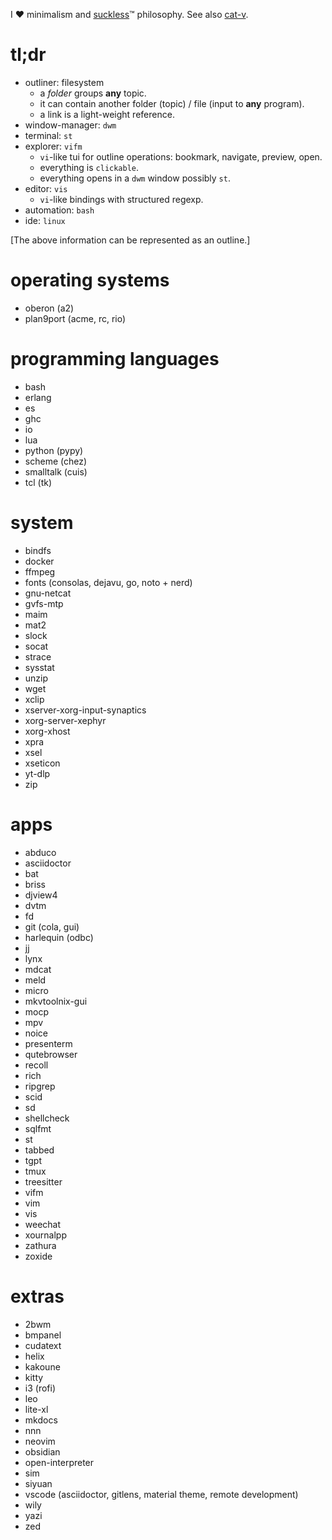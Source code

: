 I ❤️ minimalism and [suckless](https://suckless.org/)™ philosophy. See also
[cat-v](https://doc.cat-v.org/).

# tl;dr

* outliner: filesystem
  * a *folder* groups **any** topic.
  * it can contain another folder (topic) / file (input to **any** program).
  * a link is a light-weight reference.
* window-manager: `dwm`
* terminal: `st`
* explorer: `vifm`
  * `vi`-like tui for outline operations: bookmark, navigate, preview, open.
  * everything is `clickable`.
  * everything opens in a `dwm` window possibly `st`.
* editor: `vis`
  * `vi`-like bindings with structured regexp.
* automation: `bash`
* ide: `linux`

[The above information can be represented as an outline.]

# operating systems

* oberon (a2)
* plan9port (acme, rc, rio)

# programming languages

* bash
* erlang
* es
* ghc
* io
* lua
* python (pypy)
* scheme (chez)
* smalltalk (cuis)
* tcl (tk)

# system

* bindfs
* docker
* ffmpeg
* fonts (consolas, dejavu, go, noto + nerd)
* gnu-netcat
* gvfs-mtp
* maim
* mat2
* slock
* socat
* strace
* sysstat
* unzip
* wget
* xclip
* xserver-xorg-input-synaptics
* xorg-server-xephyr
* xorg-xhost
* xpra
* xsel
* xseticon
* yt-dlp
* zip

# apps

* abduco
* asciidoctor
* bat
* briss
* djview4
* dvtm
* fd
* git (cola, gui)
* harlequin (odbc)
* jj
* lynx
* mdcat
* meld
* micro
* mkvtoolnix-gui
* mocp
* mpv
* noice
* presenterm
* qutebrowser
* recoll
* rich
* ripgrep
* scid
* sd
* shellcheck
* sqlfmt
* st
* tabbed
* tgpt
* tmux
* treesitter
* vifm
* vim
* vis
* weechat
* xournalpp
* zathura
* zoxide

# extras

* 2bwm
* bmpanel
* cudatext
* helix
* kakoune
* kitty
* i3 (rofi)
* leo
* lite-xl
* mkdocs
* nnn
* neovim
* obsidian
* open-interpreter
* sim
* siyuan
* vscode (asciidoctor, gitlens, material theme, remote development)
* wily
* yazi
* zed

